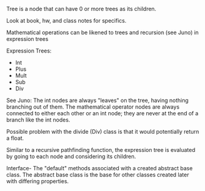 Tree is a node that can have 0 or more trees as its children.

Look at book, hw, and class notes for specifics.

Mathematical operations can be likened to trees and recursion (see Juno) in expression trees

Expression Trees:

- Int
- Plus
- Mult
- Sub
- Div

See Juno: The int nodes are always "leaves" on the tree, having nothing branching out of them.
The mathematical operator nodes are always connected to either each other or an int node; they are
never at the end of a branch like the int nodes.

Possible problem with the divide (Div) class is that it would potentially return a float.

Similar to a recursive pathfinding function, the expression tree is evaluated by going to each node
and considering its children.

Interface- The "default" methods associated with a created abstract base class. The abstract base
class is the base for other classes created later with differing properties.